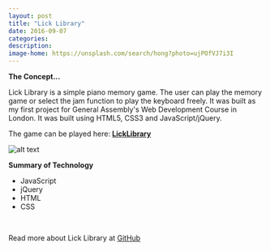 ```yaml
---
layout: post
title: "Lick Library"
date: 2016-09-07
categories:
description:
image-home: https://unsplash.com/search/hong?photo=ujPOfVJ7i3I
---
```

**The Concept...**

Lick Library is a simple piano memory game. The user can play the memory game or select the jam function to play the keyboard freely. It was built as my first project for General Assembly's Web Development Course in London. It was built using HTML5, CSS3 and JavaScript/jQuery.

The game can be played here: <a href="https://sheltered-dawn-39871.herokuapp.com/" target="_blank">**LickLibrary**</a>

![alt text](http://i1174.photobucket.com/albums/r613/jgburton/Screen%20Shot%202017-03-08%20at%2018.22.57_zps20xkyvn2.png "Lick Library")



**Summary of Technology**

<ul>
<li>JavaScript</li>
<li>jQuery</li>
<li>HTML</li>
<li>CSS</li>
</ul>

<br/>

Read more about Lick Library at [GitHub](https://github.com/jgburton/WDI_PROJECT_1)

